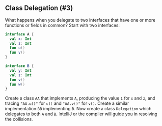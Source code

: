 ## Class Delegation (#3)

What happens when you delegate to two interfaces that have one or more
functions or fields in common? Start with two interfaces:

```kotlin
interface A {
  val x: Int
  val z: Int
  fun u()
  fun v()
}

interface B {
  val y: Int
  val z: Int
  fun v()
  fun w()
}
```

Create a class `AA` that implements `A`, producing the value `1` for `x` and
`z`, and tracing `"AA.u()"` for `u()` and `"AA.v()"` for `v()`. Create a
similar implementation `BB` implementing `B`. Now create a class `Delegation`
which delegates to both `A` and `B`. IntelliJ or the compiler will guide you in
resolving the collisions.